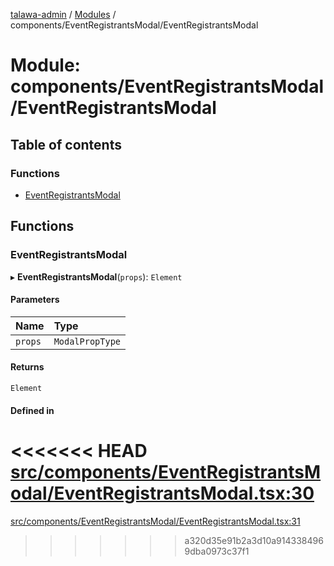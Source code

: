 [talawa-admin](../README.md) / [Modules](../modules.md) / components/EventRegistrantsModal/EventRegistrantsModal

# Module: components/EventRegistrantsModal/EventRegistrantsModal

## Table of contents

### Functions

- [EventRegistrantsModal](components_EventRegistrantsModal_EventRegistrantsModal.md#eventregistrantsmodal)

## Functions

### EventRegistrantsModal

▸ **EventRegistrantsModal**(`props`): `Element`

#### Parameters

| Name | Type |
| :------ | :------ |
| `props` | `ModalPropType` |

#### Returns

`Element`

#### Defined in

<<<<<<< HEAD
[src/components/EventRegistrantsModal/EventRegistrantsModal.tsx:30](https://github.com/PalisadoesFoundation/talawa-admin/blob/12d9229/src/components/EventRegistrantsModal/EventRegistrantsModal.tsx#L30)
=======
[src/components/EventRegistrantsModal/EventRegistrantsModal.tsx:31](https://github.com/PalisadoesFoundation/talawa-admin/blob/b619a0d/src/components/EventRegistrantsModal/EventRegistrantsModal.tsx#L31)
>>>>>>> a320d35e91b2a3d10a9143384969dba0973c37f1
